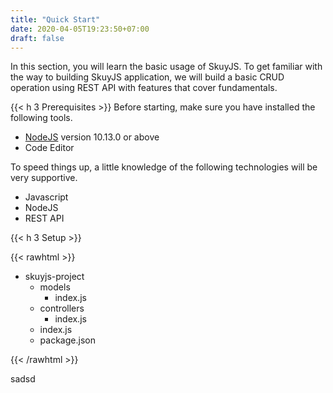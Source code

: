 ```yaml
---
title: "Quick Start"
date: 2020-04-05T19:23:50+07:00
draft: false
---
```


In this section, you will learn the basic usage of SkuyJS.
To get familiar with the way to building SkuyJS application,
we will build a basic CRUD operation using REST API with
features that cover fundamentals.

{{< h 3 Prerequisites >}}
Before starting, make sure you have installed the following tools.
* [NodeJS](https://nodejs.org) version 10.13.0 or above
* Code Editor

To speed things up, a little knowledge of the following
technologies will be very supportive.
* Javascript
* NodeJS
* REST API

{{< h 3 Setup >}}

{{< rawhtml >}}
<div class="tree">
  <ul>
    <li>
      <span><i class="fa fa-folder"></i> skuyjs-project</span>
      <ul>
        <li>
          <span>
            <i class="fa fa-folder"></i> models
          </span>
          <ul>
            <li><span><i class="devicon-javascript-plain"></i> index.js</span></li>
          </ul>
        </li>
        <li>
          <span><i class="fa fa-folder"></i> controllers</span>
          <ul>
            <li><span><i class="devicon-javascript-plain"></i> index.js</span></li>
          </ul>
        </li>
        <li>
          <span><i class="devicon-javascript-plain"></i> index.js</span>
        </li>
        <li>
          <span><i class="devicon-nodejs-plain"></i> package.json</span>
        </li>
      </ul>
    </li>
  </ul>
</div>
{{< /rawhtml >}}

sadsd
